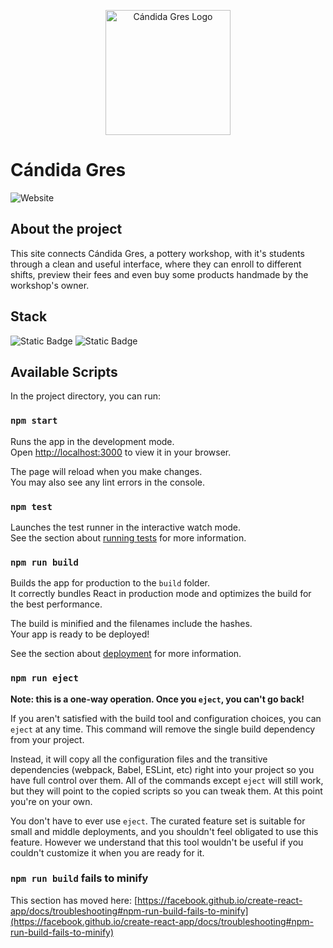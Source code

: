 <p align="center"><a href="https://candidagres.com" target="_blank"><img src="https://res.cloudinary.com/du6q3fppu/image/upload/v1732242557/jyyj80spczglaugxmyj5.svg" width="200" alt="Cándida Gres Logo"></a></p>


# Cándida Gres
![Website](https://img.shields.io/website?url=https%3A%2F%2Fcandidagres.com&style=for-the-badge)



## About the project

This site connects Cándida Gres, a pottery workshop, with it's students through a clean and useful interface, where they can enroll to different shifts, preview their fees and even buy some products handmade by the workshop's owner.

## Stack
![Static Badge](https://img.shields.io/badge/create_react_app-555555?style=for-the-badge&logo=react&labelColor=555555)
![Static Badge](https://img.shields.io/badge/primeicons-020617?style=for-the-badge&logo=primefaces&labelColor=020617)



## Available Scripts

In the project directory, you can run:

### `npm start`

Runs the app in the development mode.\
Open [http://localhost:3000](http://localhost:3000) to view it in your browser.

The page will reload when you make changes.\
You may also see any lint errors in the console.

### `npm test`

Launches the test runner in the interactive watch mode.\
See the section about [running tests](https://facebook.github.io/create-react-app/docs/running-tests) for more information.

### `npm run build`

Builds the app for production to the `build` folder.\
It correctly bundles React in production mode and optimizes the build for the best performance.

The build is minified and the filenames include the hashes.\
Your app is ready to be deployed!

See the section about [deployment](https://facebook.github.io/create-react-app/docs/deployment) for more information.

### `npm run eject`

**Note: this is a one-way operation. Once you `eject`, you can't go back!**

If you aren't satisfied with the build tool and configuration choices, you can `eject` at any time. This command will remove the single build dependency from your project.

Instead, it will copy all the configuration files and the transitive dependencies (webpack, Babel, ESLint, etc) right into your project so you have full control over them. All of the commands except `eject` will still work, but they will point to the copied scripts so you can tweak them. At this point you're on your own.

You don't have to ever use `eject`. The curated feature set is suitable for small and middle deployments, and you shouldn't feel obligated to use this feature. However we understand that this tool wouldn't be useful if you couldn't customize it when you are ready for it.

### `npm run build` fails to minify

This section has moved here: [https://facebook.github.io/create-react-app/docs/troubleshooting#npm-run-build-fails-to-minify](https://facebook.github.io/create-react-app/docs/troubleshooting#npm-run-build-fails-to-minify)
